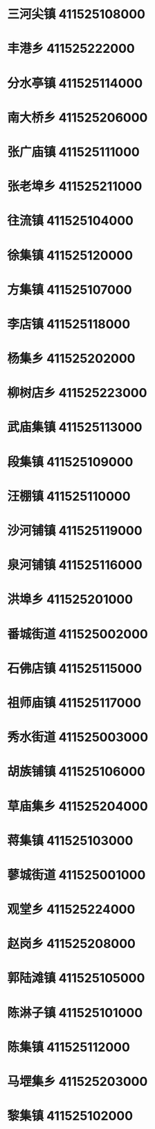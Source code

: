 # 三河尖镇 411525108000
# 丰港乡 411525222000
# 分水亭镇 411525114000
# 南大桥乡 411525206000
# 张广庙镇 411525111000
# 张老埠乡 411525211000
# 往流镇 411525104000
# 徐集镇 411525120000
# 方集镇 411525107000
# 李店镇 411525118000
# 杨集乡 411525202000
# 柳树店乡 411525223000
# 武庙集镇 411525113000
# 段集镇 411525109000
# 汪棚镇 411525110000
# 沙河铺镇 411525119000
# 泉河铺镇 411525116000
# 洪埠乡 411525201000
# 番城街道 411525002000
# 石佛店镇 411525115000
# 祖师庙镇 411525117000
# 秀水街道 411525003000
# 胡族铺镇 411525106000
# 草庙集乡 411525204000
# 蒋集镇 411525103000
# 蓼城街道 411525001000
# 观堂乡 411525224000
# 赵岗乡 411525208000
# 郭陆滩镇 411525105000
# 陈淋子镇 411525101000
# 陈集镇 411525112000
# 马堽集乡 411525203000
# 黎集镇 411525102000
